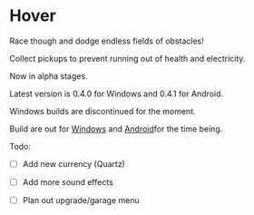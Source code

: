 # Hover
Race though and dodge endless fields of obstacles!

Collect pickups to prevent running out of health and electricity.

Now in alpha stages.

Latest version is 0.4.0 for Windows and 0.4.1 for Android.

Windows builds are discontinued for the moment.

Build are out for [Windows](https://github.com/nt314p/Hover/tree/master/Builds/Windows/) and [Android](https://github.com/nt314p/Hover/tree/master/Builds/Android/)for the time being.

Todo:
- [ ] Add new currency (Quartz)
- [ ] Add more sound effects
- [ ] Plan out upgrade/garage menu


